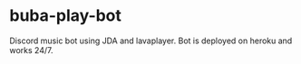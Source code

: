 # buba-play-bot
Discord music bot using JDA and lavaplayer.
Bot is deployed on heroku and works 24/7.

